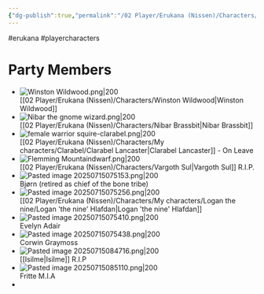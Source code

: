 ```yaml
---
{"dg-publish":true,"permalink":"/02 Player/Erukana (Nissen)/Characters/Erukana party characters/","tags":["erukana","playercharacters"]}
---
```



#erukana #playercharacters 

# Party Members


-  ![Winston Wildwood.png|200](/img/user/10%20Attachments/Winston%20Wildwood.png) <br>[[02 Player/Erukana (Nissen)/Characters/Winston Wildwood\|Winston Wildwood]]
-  ![Nibar the gnome wizard.png|200](/img/user/10%20Attachments/Nibar%20the%20gnome%20wizard.png) <br> [[02 Player/Erukana (Nissen)/Characters/Nibar Brassbit\|Nibar Brassbit]]
-  ![female warrior squire-clarabel.png|200](/img/user/10%20Attachments/female%20warrior%20squire-clarabel.png)<br>[[02 Player/Erukana (Nissen)/Characters/My characters/Clarabel/Clarabel Lancaster\|Clarabel Lancaster]] - On Leave
-  ![Flemming Mountaindwarf.png|200](/img/user/10%20Attachments/Flemming%20Mountaindwarf.png)<br>[[02 Player/Erukana (Nissen)/Characters/Vargoth Sul\|Vargoth Sul]] R.I.P.
- ![Pasted image 20250715075153.png|200](/img/user/10%20Attachments/Pasted%20image%2020250715075153.png)<br>Bjørn (retired as chief of the bone tribe)
- ![Pasted image 20250715075256.png|200](/img/user/10%20Attachments/Pasted%20image%2020250715075256.png)<br> [[02 Player/Erukana (Nissen)/Characters/My characters/Logan the nine/Logan 'the nine' Hlafdan\|Logan 'the nine' Hlafdan]]
- ![Pasted image 20250715075410.png|200](/img/user/10%20Attachments/Pasted%20image%2020250715075410.png)<br>Evelyn Adair
- ![Pasted image 20250715075438.png|200](/img/user/10%20Attachments/Pasted%20image%2020250715075438.png)<br>Corwin Graymoss
- ![Pasted image 20250715084716.png|200](/img/user/10%20Attachments/Pasted%20image%2020250715084716.png)<br>[[Isilme\|Isilme]] R.I.P
- ![Pasted image 20250715085110.png|200](/img/user/10%20Attachments/Pasted%20image%2020250715085110.png)<br>Fritte  M.I.A
- 

